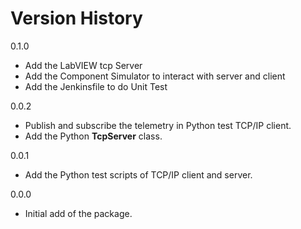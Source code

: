 # Version History

0.1.0

- Add the LabVIEW tcp Server
- Add the Component Simulator to interact with server and client
- Add the Jenkinsfile to do Unit Test

0.0.2

- Publish and subscribe the telemetry in Python test TCP/IP client.
- Add the Python **TcpServer** class.

0.0.1

- Add the Python test scripts of TCP/IP client and server.

0.0.0

- Initial add of the package.
